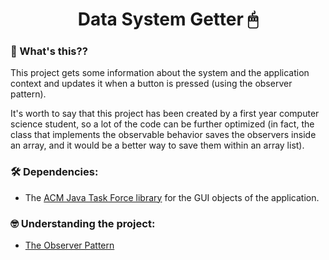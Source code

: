 <h1 align="center">
    Data System Getter 🖱
</h1>

### 🤔 What's this??

This project gets some information about the system and the application context and updates it when a button is pressed (using the observer pattern).

It's worth to say that this project has been created by a first year computer science student, so a lot of the code can be further optimized (in fact, the class that implements the observable behavior saves the observers inside an array, and it would be 
a better way to save them within an array list). 

### 🛠️ Dependencies:

- The [ACM Java Task Force library](https://cs.stanford.edu/people/eroberts/jtf/) for the GUI objects of the application.

### 🤓 Understanding the project:

* [The Observer Pattern](documentation/ObserverPattern.md)

